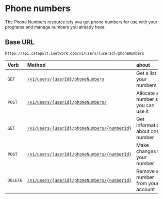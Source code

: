 # Phone numbers
The Phone Numbers resource lets you get phone numbers for use with your programs and manage numbers you already have.

## Base URL

`https://api.catapult.inetwork.com/v1/users/{userId}/phoneNumbers`


| Verb                               | Method                                                                        | about                               |
|:-----------------------------------|:------------------------------------------------------------------------------|:------------------------------------|
| <code class="get">GET</code>       | [`/v1/users/{userId}/phoneNumbers`](getPhoneNumbers.md)                       | Get a list of your numbers          |
| <code class="post">POST</code>     | [`/v1/users/{userId}/phoneNumbers/`](postPhoneNumbers.md)                     | Allocate a number so you can use it |
| <code class="get">GET</code>       | [`/v1/users/{userId}/phoneNumbers/{numberId}`](getPhoneNumbersNumberId.md)    | Get information about one number    |
| <code class="post">POST</code>     | [`/v1/users/{userId}/phoneNumbers/{numberId}`](postPhoneNumbersNumberId.md)   | Make changes to your number         |
| <code class="delete">DELETE</code> | [`/v1/users/{userId}/phoneNumbers/{numberId}`](deletePhoneNumbersNumberId.md) | Remove a number from your account   |
